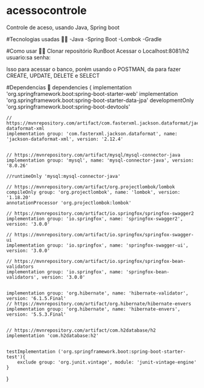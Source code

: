 # acessocontrole
Controle de aceso, usando Java, Spring boot

#Tecnologias usadas 🐱‍💻
-Java
-Spring Boot
-Lombok
-Gradle


#Como usar 🐱‍💻
Clonar repositório
RunBoot
Acessar o Localhost:8081/h2
  usuario:sa
  senha:
  
Isso para acessar o banco, porém usando o POSTMAN, da para fazer CREATE, UPDATE, DELETE e SELECT


#Dependencias 🧭
dependencies {
	implementation 'org.springframework.boot:spring-boot-starter-web'
	implementation 'org.springframework.boot:spring-boot-starter-data-jpa'
	developmentOnly 'org.springframework.boot:spring-boot-devtools'

	// https://mvnrepository.com/artifact/com.fasterxml.jackson.dataformat/jackson-dataformat-xml
	implementation group: 'com.fasterxml.jackson.dataformat', name: 'jackson-dataformat-xml', version: '2.12.4'


	// https://mvnrepository.com/artifact/mysql/mysql-connector-java
	implementation group: 'mysql', name: 'mysql-connector-java', version: '8.0.26'

	//runtimeOnly 'mysql:mysql-connector-java'

	// https://mvnrepository.com/artifact/org.projectlombok/lombok
	compileOnly group: 'org.projectlombok', name: 'lombok', version: '1.18.20'
	annotationProcessor 'org.projectlombok:lombok'

	// https://mvnrepository.com/artifact/io.springfox/springfox-swagger2
	implementation group: 'io.springfox', name: 'springfox-swagger2', version: '3.0.0'

	// https://mvnrepository.com/artifact/io.springfox/springfox-swagger-ui
	implementation group: 'io.springfox', name: 'springfox-swagger-ui', version: '3.0.0'

	// https://mvnrepository.com/artifact/io.springfox/springfox-bean-validators
	implementation group: 'io.springfox', name: 'springfox-bean-validators', version: '3.0.0'


	implementation group: 'org.hibernate', name: 'hibernate-validator', version: '6.1.5.Final'
	// https://mvnrepository.com/artifact/org.hibernate/hibernate-envers
	implementation group: 'org.hibernate', name: 'hibernate-envers', version: '5.5.3.Final'


	// https://mvnrepository.com/artifact/com.h2database/h2
	implementation 'com.h2database:h2'
  

	testImplementation ('org.springframework.boot:spring-boot-starter-test'){
		exclude group: 'org.junit.vintage', module: 'junit-vintage-engine'
	}

}


